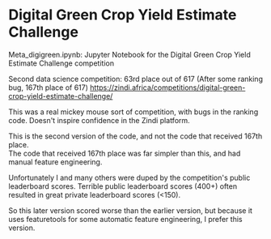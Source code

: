 # Digital Green Crop Yield Estimate Challenge

Meta_digigreen.ipynb:  Jupyter Notebook for the Digital Green Crop Yield Estimate Challenge competition 

Second data science competition: 63rd place out of 617 
(After some ranking bug, 167th place of 617)
https://zindi.africa/competitions/digital-green-crop-yield-estimate-challenge/

This was a real mickey mouse sort of competition, with bugs in the ranking code.  Doesn't inspire confidence in the Zindi platform.

This is the second version of the code, and not the code that received 167th place.  
The code that received 167th place was far simpler than this, and had manual feature engineering.

Unfortunately I and many others were duped by the competition's public leaderboard scores. 
Terrible public leaderboard scores (400+) often resulted in great private leaderboard scores (<150).

So this later version scored worse than the earlier version, but because it uses featuretools for some automatic feature engineering, I prefer this version.




